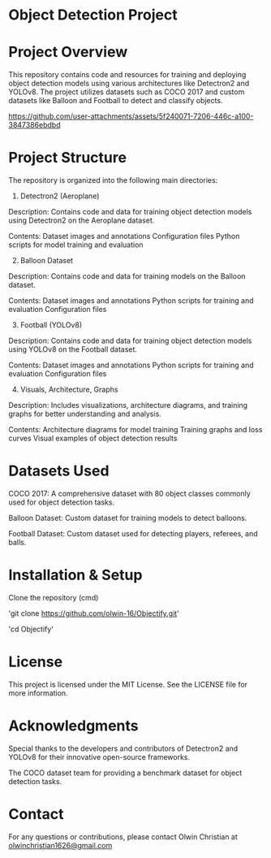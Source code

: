# Object Detection Project

# Project Overview

This repository contains code and resources for training and deploying object detection models using various architectures like Detectron2 and YOLOv8. The project utilizes datasets such as COCO 2017 and custom datasets like Balloon and Football to detect and classify objects.


https://github.com/user-attachments/assets/5f240071-7206-446c-a100-3847386ebdbd


# Project Structure

The repository is organized into the following main directories:

1. Detectron2 (Aeroplane)

Description: Contains code and data for training object detection models using Detectron2 on the Aeroplane dataset.

Contents:
Dataset images and annotations
Configuration files
Python scripts for model training and evaluation

2. Balloon Dataset

Description: Contains code and data for training models on the Balloon dataset.

Contents:
Dataset images and annotations
Python scripts for training and evaluation
Configuration files

3. Football (YOLOv8)

Description: Contains code and data for training object detection models using YOLOv8 on the Football dataset.

Contents:
Dataset images and annotations
Python scripts for training and evaluation
Configuration files

4. Visuals, Architecture, Graphs

Description: Includes visualizations, architecture diagrams, and training graphs for better understanding and analysis.

Contents:
Architecture diagrams for model training
Training graphs and loss curves
Visual examples of object detection results

# Datasets Used

COCO 2017: A comprehensive dataset with 80 object classes commonly used for object detection tasks.

Balloon Dataset: Custom dataset for training models to detect balloons.

Football Dataset: Custom dataset used for detecting players, referees, and balls.

# Installation & Setup

Clone the repository (cmd)

'git clone https://github.com/olwin-16/Objectify.git'

'cd Objectify'

# License

This project is licensed under the MIT License. See the LICENSE file for more information.

# Acknowledgments

Special thanks to the developers and contributors of Detectron2 and YOLOv8 for their innovative open-source frameworks.

The COCO dataset team for providing a benchmark dataset for object detection tasks.

# Contact

For any questions or contributions, please contact Olwin Christian at olwinchristian1626@gmail.com

